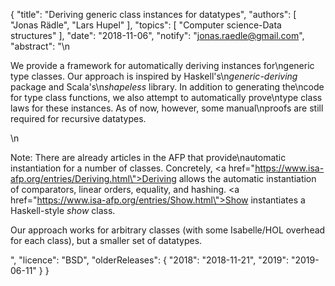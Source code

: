 {
    "title": "Deriving generic class instances for datatypes",
    "authors": [
        "Jonas Rädle",
        "Lars Hupel"
    ],
    "topics": [
        "Computer science-Data structures"
    ],
    "date": "2018-11-06",
    "notify": "jonas.raedle@gmail.com",
    "abstract": "\n<p>We provide a framework for automatically deriving instances for\ngeneric type classes. Our approach is inspired by Haskell's\n<i>generic-deriving</i> package and Scala's\n<i>shapeless</i> library.  In addition to generating the\ncode for type class functions, we also attempt to automatically prove\ntype class laws for these instances. As of now, however, some manual\nproofs are still required for recursive datatypes.</p>\n<p>Note: There are already articles in the AFP that provide\nautomatic instantiation for a number of classes. Concretely, <a href=\"https://www.isa-afp.org/entries/Deriving.html\">Deriving</a> allows the automatic instantiation of comparators, linear orders, equality, and hashing. <a href=\"https://www.isa-afp.org/entries/Show.html\">Show</a> instantiates a Haskell-style <i>show</i> class.</p><p>Our approach works for arbitrary classes (with some Isabelle/HOL overhead for each class), but a smaller set of datatypes.</p>",
    "licence": "BSD",
    "olderReleases": {
        "2018": "2018-11-21",
        "2019": "2019-06-11"
    }
}
